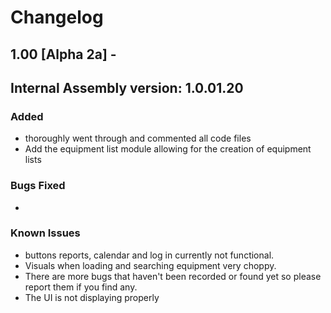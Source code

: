 # Changelog

## 1.00 [Alpha 2a] -  
## Internal Assembly version: 1.0.01.20

### Added
- thoroughly went through and commented all code files
- Add the equipment list module allowing for the creation  of equipment lists

### Bugs Fixed
-

### Known Issues
- buttons reports, calendar and log in currently not functional.
- Visuals when loading and searching equipment very choppy.
- There are more bugs that haven't been recorded or found yet so please report them if you find any.
- The UI is not displaying properly